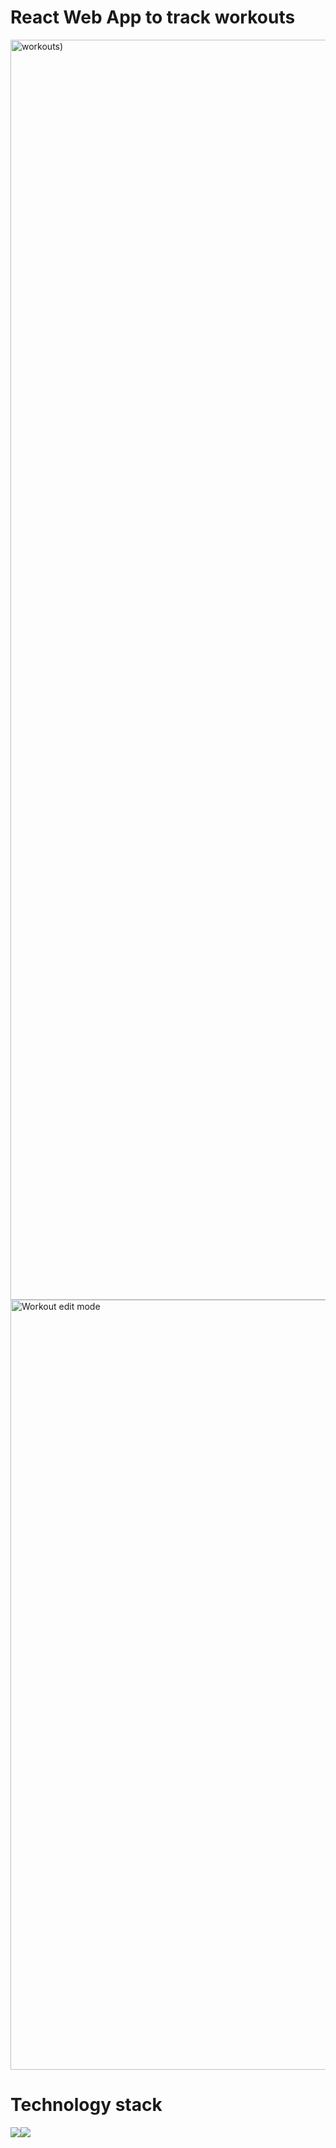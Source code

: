 # React Web App to track workouts

<img width="2016" alt="workouts)" src="https://user-images.githubusercontent.com/97092438/222927742-25449b16-8901-46b6-8806-c9b3c8172747.png">

<img width="1232" alt="Workout edit mode" src="https://user-images.githubusercontent.com/97092438/222927779-06f797f9-50db-428e-9e41-1d5a6ad6075e.png">

# Technology stack
<img src="https://img.shields.io/badge/React-005571?style=for-the-badge&logo=React&logoColor=white" href="https://uk.reactjs.org"/><img src="https://img.shields.io/badge/Redux-764abc?style=for-the-badge&logo=Redux&logoColor=whit" href="https://redux.js.org"/>
